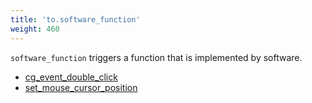 ```yaml
---
title: 'to.software_function'
weight: 460
---
```


`software_function` triggers a function that is implemented by software.

-   [cg_event_double_click](./cg_event_double_click/)
-   [set_mouse_cursor_position](./set_mouse_cursor_position/)
